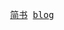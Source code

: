 <p align="center">
  <samp>
    <a href="https://www.jianshu.com/u/3f644e66afa3">简书</a>
    <a href="https://github.com/lio-zero/blog">blog</a>
  </samp>
</p>
